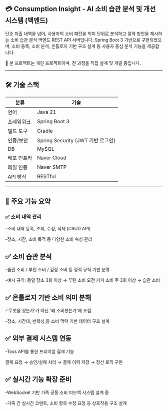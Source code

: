## 💳 Consumption Insight - AI 소비 습관 분석 및 개선 시스템 (백엔드)
단순 지출 내역을 넘어, 사용자의 소비 패턴을 의미 단위로 분석하고 절약 방안을 제시하는 소비 습관 분석 백엔드 REST API 서버입니다.
Spring Boot 3 기반으로 구현되었으며, 소비 등록, 소비 분석, 온톨로지 기반 구조 설계 등 사용자 중심 분석 기능을 제공합니다.

🔗 본 프로젝트는 개인 프로젝트이며, 전 과정을 직접 설계 및 개발 중입니다.

---

## 🛠 기술 스택

| 분류       | 기술                                           |
|------------|------------------------------------------------|
| 언어       | Java 21                                        |
| 프레임워크 | Spring Boot 3                                  |
| 빌드 도구  | Gradle                                         |
| 인증/보안  | Spring Security (JWT 기반 로그인)              |
| DB         | MySQL                                          |
| 배포 인프라 | Naver Cloud                                    |
| 메일 인증  | Naver SMTP                                     |
| API 방식   | RESTful                                        |


---

## 🔑 주요 기능 요약
### ✅ 소비 내역 관리

-소비 내역 등록, 조회, 수정, 삭제 (CRUD API)

-장소, 시간, 소비 목적 등 다양한 소비 속성 관리

## ✅ 소비 습관 분석

-습관 소비 / 루틴 소비 / 감정 소비 등 정적 규칙 기반 분류

-예시 규칙:
동일 장소 3회 이상 → 루틴 소비
오전 커피 소비 주 3회 이상 → 습관 소비

## ✅ 온톨로지 기반 소비 의미 분해

-'무엇을 샀는가'가 아닌 '왜 소비했는가'에 초점

-장소, 시간대, 반복성,등 소비 맥락 기반 데이터 구조 설계

## ✅ 외부 결제 시스템 연동

-Toss API를 통한 프리미엄 결제 기능

결제 요청 → 승인/실패 처리 → 결제 이력 저장 → 정산 로직 구현

## ✅ 실시간 기능 확장 준비

-WebSocket 기반 가족 공동 소비 피드백 시스템 설계 중

-가족 간 실시간 코멘트, 소비 항목 수정 요청 등 상호작용 구조 설계

